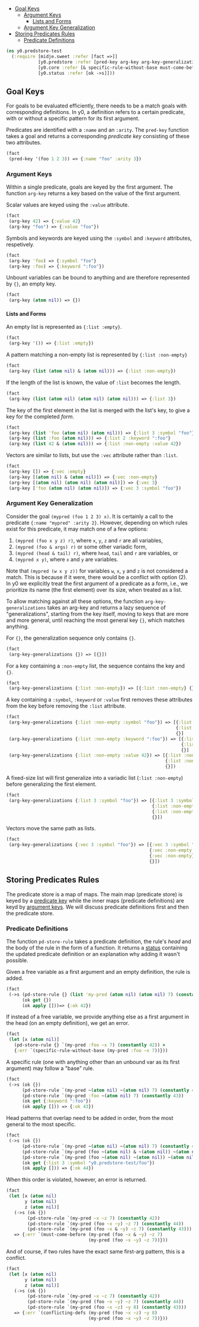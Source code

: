   * [Goal Keys](#goal-keys)
    * [Argument Keys](#argument-keys)
      * [Lists and Forms](#lists-and-forms)
    * [Argument Key Generalization](#argument-key-generalization)
  * [Storing Predicates Rules](#storing-predicates-rules)
    * [Predicate Definitions](#predicate-definitions)
```clojure
(ns y0.predstore-test
  (:require [midje.sweet :refer [fact =>]]
            [y0.predstore :refer [pred-key arg-key arg-key-generalizations pd-store-rule]]
            [y0.core :refer [& specific-rule-without-base must-come-before conflicting-defs]]
            [y0.status :refer [ok ->s]]))

```
## Goal Keys

For goals to be evaluated efficiently, there needs to be a match goals with corresponding definitions.
In y0, a definition refers to a certain predicate, with or without a specific pattern for its first argument.

Predicates are identified with a `:name` and an `:arity`. The `pred-key` function takes a goal and returns
a corresponding _predicate key_ consisting of these two attributes.

```clojure
(fact
 (pred-key '(foo 1 2 3)) => {:name "foo" :arity 3})

```
### Argument Keys

Within a single predicate, goals are keyed by the first argument. The function `arg-key` returns a key
based on the value of the first argument.

Scalar values are keyed using the `:value` attribute.
```clojure
(fact
 (arg-key 42) => {:value 42}
 (arg-key "foo") => {:value "foo"})

```
Symbols and keywords are keyed using the `:symbol` and `:keyword` attributes, respetively.
```clojure
(fact
 (arg-key 'foo) => {:symbol "foo"}
 (arg-key :foo) => {:keyword ":foo"})

```
Unbount variables can be bound to anything and are therefore represented by `{}`, an empty key.
```clojure
(fact
 (arg-key (atom nil)) => {})

```
#### Lists and Forms

An empty list is represented as `{:list :empty}`.
```clojure
(fact
 (arg-key '()) => {:list :empty})

```
A pattern matching a non-empty list is represented by `{:list :non-empty}`
```clojure
(fact
 (arg-key (list (atom nil) & (atom nil))) => {:list :non-empty})

```
If the length of the list is known, the value of `:list` becomes the length.
```clojure
(fact
 (arg-key (list (atom nil) (atom nil) (atom nil))) => {:list 3})

```
The key of the first element in the list is merged with the list's key, to give a key for the completed _form_.
```clojure
(fact
 (arg-key (list 'foo (atom nil) (atom nil))) => {:list 3 :symbol "foo"}
 (arg-key (list :foo (atom nil))) => {:list 2 :keyword ":foo"}
 (arg-key (list 42 & (atom nil))) => {:list :non-empty :value 42})

```
Vectors are similar to lists, but use the `:vec` attribute rather than `:list`.
```clojure
(fact
 (arg-key []) => {:vec :empty}
 (arg-key [(atom nil) & (atom nil)]) => {:vec :non-empty}
 (arg-key [(atom nil) (atom nil) (atom nil)]) => {:vec 3}
 (arg-key ['foo (atom nil) (atom nil)]) => {:vec 3 :symbol "foo"})

```
### Argument Key Generalization

Consider the goal `(mypred (foo 1 2 3) x)`. It is certainly a call to the predicate `{:name "mypred" :arity 2}`.
However, depending on which rules exist for this predicate, it may match one of a few options:

1. `(mypred (foo x y z) r)`, where `x`, `y`, `z` and `r` are all variables,
2. `(mypred (foo & args) r)` or some other variadic form,
3. `(mypred (head & tail) r)`, where `head`, `tail` and `r` are variables, or
4. `(mypred x y)`, where `x` and `y` are variables.

Note that `(mypred (w x y z))` for variables `w`, `x`, `y` and `z` is not considered a match. This is because
if it were, there would be a conflict with option (2). In y0 we explicitly treat the first argument of a predicate
as a form, i.e., we prioritize its name (the first element) over its size, when treated as a list.

To allow matching against all these options, the function `arg-key-generalizations` takes an arg-key and returns
a lazy sequence of "generalizations", starting from the key itself, moving to keys that are more and more general,
until reaching the most general key `{}`, which matches anything.

For `{}`, the generalization sequence only contains `{}`.
```clojure
(fact
 (arg-key-generalizations {}) => [{}])

```
For a key containing a `:non-empty` list, the sequence contains the key and `{}`.
```clojure
(fact
 (arg-key-generalizations {:list :non-empty}) => [{:list :non-empty} {}])

```
A key containing a `:symbol`, `:keyword` or `:value` first removes these attributes from the key before removing the
`:list` attribute.
```clojure
(fact
 (arg-key-generalizations {:list :non-empty :symbol "foo"}) => [{:list :non-empty :symbol "foo"}
                                                                {:list :non-empty}
                                                                {}]
 (arg-key-generalizations {:list :non-empty :keyword ":foo"}) => [{:list :non-empty :keyword ":foo"}
                                                                  {:list :non-empty}
                                                                  {}]
 (arg-key-generalizations {:list :non-empty :value 42}) => [{:list :non-empty :value 42}
                                                            {:list :non-empty}
                                                            {}])

```
A fixed-size list will first generalize into a variadic list (`:list :non-empty`) before generalizing the first element.
```clojure
(fact
 (arg-key-generalizations {:list 3 :symbol "foo"}) => [{:list 3 :symbol "foo"}
                                                       {:list :non-empty :symbol "foo"}
                                                       {:list :non-empty}
                                                       {}])

```
Vectors move the same path as lists.
```clojure
(fact
 (arg-key-generalizations {:vec 3 :symbol "foo"}) => [{:vec 3 :symbol "foo"}
                                                      {:vec :non-empty :symbol "foo"}
                                                      {:vec :non-empty}
                                                      {}])

```
## Storing Predicates Rules

The predicate store is a map of maps. The main map (predicate store) is keyed by a [predicate key](#goal-key) while
the inner maps (predicate definitions) are keyd by [argument keys](#argument-keys). We will discuss predicate
definitions first and then the predicate store.

### Predicate Definitions

The function `pd-store-rule` takes a predicate definition, the rule's _head_ and the body of the rule in the form
of a function. It returns a [status](status.md) containing the updated predicate definition or an explanation why
adding it wasn't possible.

Given a free variable as a first argument and an empty definition, the rule is added.
```clojure
(fact
 (->s (pd-store-rule {} (list 'my-pred (atom nil) (atom nil) 7) (constantly 42))
      (ok get {})
      (ok apply []))=> {:ok 42})

```
If instead of a free variable, we provide anything else as a first argument in the head (on an empty definition),
we get an error.
```clojure
(fact
 (let [x (atom nil)]
   (pd-store-rule {} `(my-pred :foo ~x 7) (constantly 42)) >
   {:err `(specific-rule-without-base (my-pred :foo ~x 7))}))

```
A specific rule (one with anything other than an unbound var as its first argument) may follow a "base" rule.
```clojure
(fact
 (->s (ok {})
      (pd-store-rule `(my-pred ~(atom nil) ~(atom nil) 7) (constantly 42))
      (pd-store-rule `(my-pred :foo ~(atom nil) 7) (constantly 43))
      (ok get {:keyword ":foo"})
      (ok apply [])) => {:ok 43})

```
Head patterns that overlap need to be added in order, from the most general to the most specific.
```clojure
(fact
 (->s (ok {})
      (pd-store-rule `(my-pred ~(atom nil) ~(atom nil) 7) (constantly 42))
      (pd-store-rule `(my-pred (foo ~(atom nil) & ~(atom nil)) ~(atom nil) 7) (constantly 43))
      (pd-store-rule `(my-pred (foo ~(atom nil) ~(atom nil)) ~(atom nil) 7) (constantly 44))
      (ok get {:list 3 :symbol "y0.predstore-test/foo"})
      (ok apply [])) => {:ok 44})

```
When this order is violated, however, an error is returned.
```clojure
(fact
 (let [x (atom nil)
       y (atom nil)
       z (atom nil)]
   (->s (ok {})
        (pd-store-rule `(my-pred ~x ~z 7) (constantly 42))
        (pd-store-rule `(my-pred (foo ~x ~y) ~z 7) (constantly 44))
        (pd-store-rule `(my-pred (foo ~x & ~y) ~z 7) (constantly 43)))
   => {:err `(must-come-before (my-pred (foo ~x & ~y) ~z 7)
                               (my-pred (foo ~x ~y) ~z 7))}))

```
And of course, if two rules have the exact same first-arg pattern, this is a conflict.
```clojure
(fact
 (let [x (atom nil)
       y (atom nil)
       z (atom nil)]
   (->s (ok {})
        (pd-store-rule `(my-pred ~x ~z 7) (constantly 42))
        (pd-store-rule `(my-pred (foo ~x ~y) ~z 7) (constantly 44))
        (pd-store-rule `(my-pred (foo ~x ~z) ~y 8) (constantly 43)))
   => {:err `(conflicting-defs (my-pred (foo ~x ~z) ~y 8)
                               (my-pred (foo ~x ~y) ~z 7))}))
```

